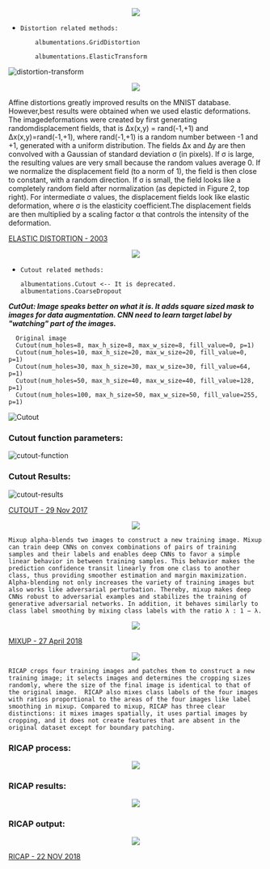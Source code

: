 <p align = 'center',id = 'distortion'>
            <img src = "https://user-images.githubusercontent.com/42317258/110744715-25591b00-8260-11eb-90f7-bac23bea04ce.png" />
</p>

- `Distortion related methods:`

          albumentations.GridDistortion
          
          albumentations.ElasticTransform

![distortion-transform](https://user-images.githubusercontent.com/42317258/110752863-d31df700-826b-11eb-8ddc-b22c85c184ac.jpeg)

<p align = 'center'>
            <img src = "https://user-images.githubusercontent.com/42317258/110745349-1aeb5100-8261-11eb-825b-92afe9141c74.png" />
</p>

Affine distortions greatly improved results on the MNIST database. However,best results were obtained when we used elastic deformations. The imagedeformations were created by first generating randomdisplacement fields, that is ∆x(x,y) = rand(-1,+1) and ∆x(x,y)=rand(-1,+1), where rand(-1,+1) is a random number between -1 and +1, generated with a uniform distribution. The fields ∆x and ∆y are then convolved with a Gaussian of standard deviation σ (in pixels). If σ is large, the resulting values are very small because the random values average 0. If we normalize the displacement field (to a norm of 1), the field is then close to constant, with a random direction. If σ is small, the field looks like a completely random field after normalization (as depicted in Figure 2, top right). For intermediate σ values, the displacement fields look like elastic deformation, where σ is the elasticity coefficient.The displacement fields are then multiplied by a scaling factor α that controls the intensity of the deformation.

[ELASTIC DISTORTION - 2003](Papers/MMDA/ELASTIC_DISTORTION_2003/Elastic_Distortion.pdf)

<p align = 'center',id = 'cutout'>
            <img src = "https://user-images.githubusercontent.com/42317258/110753016-019bd200-826c-11eb-8c36-9e0a213f2ef4.png" />
</p>

- `Cutout related methods:`
 
      albumentations.Cutout <-- It is deprecated.
      albumentations.CoarseDropout
      
***CutOut: Image speaks better on what it is. It adds square sized mask to images for data augmentation. CNN need to learn target label by "watching" part of the images.***

      Original image
      Cutout(num_holes=8, max_h_size=8, max_w_size=8, fill_value=0, p=1)
      Cutout(num_holes=10, max_h_size=20, max_w_size=20, fill_value=0, p=1)
      Cutout(num_holes=30, max_h_size=30, max_w_size=30, fill_value=64, p=1)
      Cutout(num_holes=50, max_h_size=40, max_w_size=40, fill_value=128, p=1)
      Cutout(num_holes=100, max_h_size=50, max_w_size=50, fill_value=255, p=1)
    
![Cutout](https://user-images.githubusercontent.com/42317258/110753366-80910a80-826c-11eb-967a-b79cbdd82e16.jpg)

### Cutout function parameters:
![cutout-function](https://user-images.githubusercontent.com/42317258/110754930-5f311e00-826e-11eb-85b2-03af8de91a2b.png)

### Cutout Results:
![cutout-results](https://user-images.githubusercontent.com/42317258/110754095-6a377e80-826d-11eb-894b-6fcc1a383cb3.png)

[CUTOUT - 29 Nov 2017](Papers/MMDA/CUTOUT/Cutout.pdf)

<p align = 'center',id = 'mixup'>
            <img src = "https://user-images.githubusercontent.com/42317258/110755970-97852c00-826f-11eb-980b-ca0983f86dd4.png" />
</p>

`Mixup alpha-blends two images to construct a new training image. Mixup can train deep CNNs on convex combinations of pairs of training samples and their labels and enables deep CNNs to favor a simple linear behavior in between training samples. This behavior makes the prediction confidence transit linearly from one class to another class, thus providing smoother estimation and margin maximization. Alpha-blending not only increases the variety of training images but also works like adversarial perturbation. Thereby, mixup makes deep CNNs robust to adversarial examples and stabilizes the training of generative adversarial networks. In addition, it behaves similarly to class label smoothing by mixing class labels with the ratio λ : 1 − λ.`

<p align = 'center'>
            <img src = "https://user-images.githubusercontent.com/42317258/110755994-9fdd6700-826f-11eb-929f-56348da22d3e.png" />
</p>

[MIXUP - 27 April 2018](Papers/MMDA/MIXUP_2018_27_04/mixup-BEYOND-EMPIRICAL-RISK-MINIMIZATION.pdf)

<p align = 'center',id = 'ricap'>
            <img src = "https://user-images.githubusercontent.com/42317258/110757113-0616b980-8271-11eb-9bc5-d916b32e4d0a.png" />
</p>

`RICAP crops four training images and patches them to construct a new training image; it selects images and determines the cropping sizes randomly, where the size of the final image is identical to that of the original image.  RICAP also mixes class labels of the four images with ratios proportional to the areas of the four images like label smoothing in mixup. Compared to mixup, RICAP has three clear distinctions: it mixes images spatially, it uses partial images by cropping, and it does not create features that are absent in the original dataset except for boundary patching.`

### RICAP process:

<p align = 'center'>
            <img src = "https://user-images.githubusercontent.com/42317258/110757140-0f078b00-8271-11eb-8589-2fbd8ba2c94b.png" />
</p>

### RICAP results:

<p align = 'center'>
            <img src = "https://user-images.githubusercontent.com/42317258/110757147-10d14e80-8271-11eb-8286-9e921a737ba6.png" />
</p>

### RICAP output:

<p align = 'center'>
            <img src = "https://user-images.githubusercontent.com/42317258/110757153-12027b80-8271-11eb-8c1d-ac996430787f.png" />
</p>

[RICAP - 22 NOV 2018](Papers/MMDA/RICAP_2018_22_11/RICAP.pdf)
